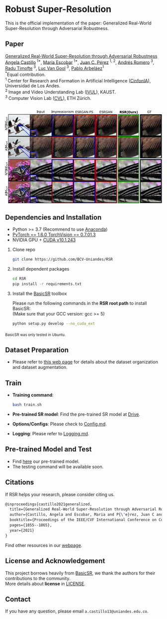 # Robust Super-Resolution

This is the official implementation of the paper: Generalized Real-World Super-Resolution through Adversarial Robustness.<br>

## Paper
[Generalized Real-World Super-Resolution through Adversarial Robustness](https://arxiv.org/pdf/2108.11505.pdf) <br/>
[Angela Castillo](https://angelacast135.github.io)<sup> 1*</sup>, [María Escobar](https://mc-escobar11.github.io)<sup> 1*</sup>, [Juan C. Pérez](https://juancprzs.github.io)<sup> 1, 2</sup>, [Andrés Romero](https://afromero.co/en)<sup> 3</sup>, [Radu Timofte](https://scholar.google.com/citations?user=u3MwH5kAAAAJ&hl=en)<sup> 3</sup>, [Luc Van Gool](https://scholar.google.com/citations?user=TwMib_QAAAAJ&hl=en)<sup> 3</sup>, [Pablo Arbeláez](https://scholar.google.com.co/citations?user=k0nZO90AAAAJ&hl=en)<sup>1</sup> <br/>
<sup>*</sup>Equal contribution.<br/>
<sup>1 </sup>Center for Research and Formation in Artificial Intelligence ([CinfonIA](https://cinfonia.uniandes.edu.co)), Universidad de Los Andes. <br/>
<sup>2 </sup>Image and Video Understanding Lab ([IVUL](https://cemse.kaust.edu.sa/ivul)), KAUST. <br/>
<sup>3 </sup>Computer Vision Lab ([CVL](https://www.vision.ee.ethz.ch/en/)), ETH Zürich. <br/>
<br/>

![](./figure1.png)

## Dependencies and Installation

- Python >= 3.7 (Recommend to use [Anaconda](https://www.anaconda.com/download/#linux))
- [PyTorch == 1.6.0 TorchVision == 0.7.01.3](https://pytorch.org/)
- NVIDIA GPU + [CUDA v10.1.243](https://developer.nvidia.com/cuda-downloads)

1. Clone repo

    ```bash
    git clone https://github.com/BCV-Uniandes/RSR
    ```

1. Install dependent packages

    ```bash
    cd RSR
    pip install -r requirements.txt
    ```

1. Install the [BasicSR](https://github.com/xinntao/BasicSR) toolbox

    Please run the following commands in the **RSR root path** to install BasicSR:<br>
    (Make sure that your GCC version: gcc >= 5) <br>

    ```bash
    python setup.py develop --no_cuda_ext
    ```

<sub> BasicSR was only tested in Ubuntu. </sub>

## Dataset Preparation

- Please refer to [this web page](https://github.com/xinntao/BasicSR/blob/d21eac885b6de90a7adef7cc59e937dbdbb200b1/docs/DatasetPreparation.md#div2k) for details about the dataset organization and dataset augmentation.

## Train

- **Training command**: 

    ```bash
    bash train.sh
    ```
- **Pre-trained SR model**: Find the pre-trained SR model at [Drive](https://drive.google.com/file/d/1b3_bWZTjNO3iL2js1yWkJfjZykcQgvzT/view?usp=sharing).
- **Options/Configs**: Please check to [Config.md](https://github.com/xinntao/BasicSR/blob/d21eac885b6de90a7adef7cc59e937dbdbb200b1/docs/Config.md).
- **Logging**: Please refer to [Logging.md](https://github.com/xinntao/BasicSR/blob/d21eac885b6de90a7adef7cc59e937dbdbb200b1/docs/Logging.md).

## Pre-trained Model and Test

- Find [here](https://drive.google.com/drive/folders/1xtFRVrp2BHnOop9F_KO8i5aW1tVTLexD?usp=sharing) our pre-trained model. 
- The testing command will be available soon. 

## Citations

If RSR helps your research, please consider citing us.<br>

``` latex
@inproceedings{castillo2021generalized,
  title={Generalized Real-World Super-Resolution through Adversarial Robustness},
  author={Castillo, Angela and Escobar, Maria and P{\'e}rez, Juan C and Romero, Andr{\'e}s and Timofte, Radu and Van Gool, Luc and Arbelaez, Pablo},
  booktitle={Proceedings of the IEEE/CVF International Conference on Computer Vision},
  pages={1855--1865},
  year={2021}
}
```

Find other resources in our [webpage](https://cinfonia.uniandes.edu.co/publications/generalized-real-world-super-resolution-through-adversarial-robustness/).

## License and Acknowledgement

This project borrows heavily from [BasicSR](https://github.com/xinntao/BasicSR/tree/d21eac885b6de90a7adef7cc59e937dbdbb200b1), we thank the authors for their contributions to the community.<br>
More details about **license** in [LICENSE](Lhttps://github.com/xinntao/BasicSR/blob/d21eac885b6de90a7adef7cc59e937dbdbb200b1/LICENSE/README.md).

## Contact

If you have any question, please email `a.castillo13@uniandes.edu.co`.
